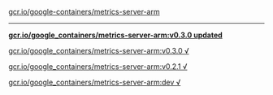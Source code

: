 [gcr.io/google-containers/metrics-server-arm](https://hub.docker.com/r/sqeven/metrics-server-arm/tags/) 

----
**[gcr.io/google_containers/metrics-server-arm:v0.3.0 updated](https://hub.docker.com/r/sqeven/metrics-server-arm/tags/)**

[gcr.io/google_containers/metrics-server-arm:v0.3.0 √](https://hub.docker.com/r/sqeven/metrics-server-arm/tags/)

[gcr.io/google_containers/metrics-server-arm:v0.2.1 √](https://hub.docker.com/r/sqeven/metrics-server-arm/tags/)

[gcr.io/google_containers/metrics-server-arm:dev √](https://hub.docker.com/r/sqeven/metrics-server-arm/tags/)

